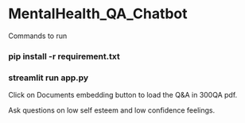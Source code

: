 # MentalHealth_QA_Chatbot
Commands to run
### pip install -r requirement.txt
### streamlit run app.py

Click on Documents embedding button to load the Q&A in 300QA pdf.

Ask questions on low self esteem and low confidence feelings.

